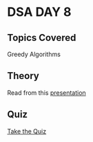 # DSA DAY 8

## Topics Covered

Greedy Algorithms

## Theory

Read from this [presentation](https://github.com/py93/DSA-for-Interviews-GirlScript-EOP/blob/master/Day%208/Greedy%20Algorithm.pptx?raw=true)

## Quiz

[Take the Quiz](https://forms.gle/sds8ivs7nJAL9J8cA)
